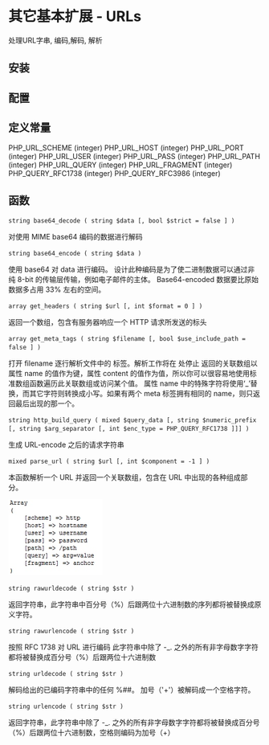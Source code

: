 # 其它基本扩展 - URLs

处理URL字串, 编码,解码, 解析

## 安装



## 配置



## 定义常量

PHP_URL_SCHEME (integer) 
PHP_URL_HOST (integer) 
PHP_URL_PORT (integer) 
PHP_URL_USER (integer) 
PHP_URL_PASS (integer) 
PHP_URL_PATH (integer) 
PHP_URL_QUERY (integer) 
PHP_URL_FRAGMENT (integer) 
PHP_QUERY_RFC1738 (integer) 
PHP_QUERY_RFC3986 (integer) 


## 函数 

`string base64_decode ( string $data [, bool $strict = false ] )`

对使用 MIME base64 编码的数据进行解码

`string base64_encode ( string $data )`

使用 base64 对 data 进行编码。
设计此种编码是为了使二进制数据可以通过非纯 8-bit 的传输层传输，例如电子邮件的主体。 
Base64-encoded 数据要比原始数据多占用 33% 左右的空间。 

`array get_headers ( string $url [, int $format = 0 ] )`

返回一个数组，包含有服务器响应一个 HTTP 请求所发送的标头

`array get_meta_tags ( string $filename [, bool $use_include_path = false ] )`

打开 filename 逐行解析文件中的 <meta> 标签。解析工作将在 </head> 处停止
返回的关联数组以属性 name 的值作为键，属性 content 的值作为值，所以你可以很容易地使用标准数组函数遍历此关联数组或访问某个值。 属性 name 中的特殊字符将使用‘_’替换，而其它字符则转换成小写。如果有两个 meta 标签拥有相同的 name，则只返回最后出现的那一个。

`string http_build_query ( mixed $query_data [, string $numeric_prefix [, string $arg_separator [, int $enc_type = PHP_QUERY_RFC1738 ]]] )`

生成 URL-encode 之后的请求字符串

`mixed parse_url ( string $url [, int $component = -1 ] )`

本函数解析一个 URL 并返回一个关联数组，包含在 URL 中出现的各种组成部分。 

![-w140](/_static/images/media/15936166612167/15936167667906.jpg)


`string rawurldecode ( string $str )`

返回字符串，此字符串中百分号（%）后跟两位十六进制数的序列都将被替换成原义字符。 

`string rawurlencode ( string $str )`

按照 RFC 1738 对 URL 进行编码
此字符串中除了 -_. 之外的所有非字母数字字符都将被替换成百分号（%）后跟两位十六进制数

`string urldecode ( string $str )`

解码给出的已编码字符串中的任何 %##。 加号（'+'）被解码成一个空格字符。 

`string urlencode ( string $str )`

返回字符串，此字符串中除了 -_. 之外的所有非字母数字字符都将被替换成百分号（%）后跟两位十六进制数，空格则编码为加号（+）
